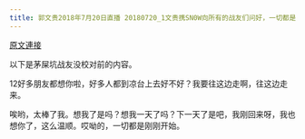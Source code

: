 ```yaml
---
title: 郭文贵2018年7月20日直播 20180720_1文贵携SN0W向所有的战友们问好，一切都是刚刚开始！
---
```


[原文連接](https://gnews.org/ThreadView/53478035)

以下是茅屎坑战友没校对前的内容。

  12好多朋友都想你啦，好多人都到凉台上去好不好？我要往这边走啊，往这边走来。

  唉哟，太棒了我。想我了是吗？想我一天了吗？下一天了是吧，我刚回来呀，我也想你了，这么温顺。哎呦的，一切都是刚刚开始。
